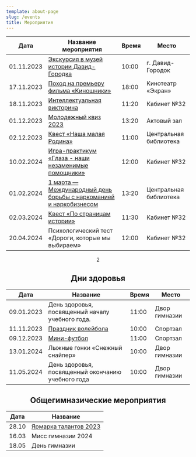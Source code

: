 ```yaml
---
template: about-page
slug: /events
title: Мероприятия
---
```

<center>
<table class="events">
<thead>
  <tr>
    <th class="tg-0pky">Дата</th>
    <th class="tg-0pky">Название мероприятия</th>
    <th class="tg-0pky">Время</th>
    <th class="tg-0pky">Место</th>
  </tr>
</thead>
<tbody>
  <tr>
    <td class="tg-0pky">01.11.2023</td>
    <td class="tg-0pky"><a href="https://blog-10a.netlify.app/museum-david" target="_blank" rel="noopener noreferrer">Экскурсия в музей истории Давид-Городка</a></td>
    <td class="tg-0pky">10:00</td>
    <td class="tg-0pky">г. Давид-Городок</td>
  </tr>
  <tr>
    <td class="tg-0pky">17.11.2023</td>
    <td class="tg-0pky"><a href="https://blog-10a.netlify.app/cinema-k" target="_blank" rel="noopener noreferrer">Поход на премьеру фильма «Киношники»</a></td>
    <td class="tg-0pky">18:00</td>
    <td class="tg-0pky">Кинотеатр «Экран»</td>
  </tr>
<tr>
    <td class="tg-0lax">18.11.2023</td>
    <td class="tg-0lax"><a href="https://blog-10a.netlify.app/quiz" target="_blank" rel="noopener noreferrer">Интеллектуальная викторина</a></td>
    <td class="tg-0lax">11:20</td>
    <td class="tg-0lax">Кабинет №32</td>
  </tr>
<tr>
    <td class="tg-0lax">01.12.2023</td>
    <td class="tg-0lax"><a href="https://blog-10a.netlify.app/quiz-2023" target="_blank" rel="noopener noreferrer">Молодежный квиз 2023</a></td>
    <td class="tg-0lax">13:20</td>
    <td class="tg-0lax">Актовый зал</td>
  </tr>
  <tr>
    <td class="tg-0pky">02.12.2023</td>
    <td class="tg-0pky"><a href="https://blog-10a.netlify.app/bibliotheca/kvest" target="_blank" rel="noopener noreferrer">Квест «Наша малая Родина»</a></td>
    <td class="tg-0pky">11:00</td>
    <td class="tg-0pky">Центральная библиотека</td>
  </tr>
  <tr>
    <td class="tg-0lax">10.02.2024</td>
    <td class="tg-0lax"><a href="https://blog-10a.netlify.app/game-practice" target="_blank" rel="noopener noreferrer">Игра-практикум «Глаза - наши незаменимые помощники»</a></td>
    <td class="tg-0lax">12:00</td>
    <td class="tg-0lax">Кабинет №32</td>
  </tr>
 <tr>
    <td class="tg-0lax">01.02.2024</td>
    <td class="tg-0lax"><a href="https://blog-10a.netlify.app/bibliotheca/1-march" target="_blank" rel="noopener noreferrer">1 марта — Международный день борьбы с наркоманией и наркобизнесом
</td>
<td class="tg-0lax">13:20</td>
    <td class="tg-0lax">Центральная библиотека</td>
  </tr>
<tr>
    <td class="tg-0lax">02.03.2024</td>
    <td class="tg-0lax"><a href="https://blog-10a.netlify.app/pages-about-history" target="_blank" rel="noopener noreferrer">Квест «По страницам истории»</a></td>
    <td class="tg-0lax">11:30</td>
    <td class="tg-0lax">Кабинет №32</td>
  </tr>
    
  <tr>
    <td class="tg-0lax">20.04.2024</td>
    <td class="tg-0lax">Психологический тест «Дороги, которые мы выбираем»</td>
    <td class="tg-0lax">12:00</td>
    <td class="tg-0lax">Кабинет №32</td>
  </tr>
</tbody>
</table>2

<h2>Дни здоровья</h2>
<table class="events-health">
<thead>
  <tr>
    <th class="tg-0pky">Дата</th>
    <th class="tg-0pky">Название</th>
    <th class="tg-0pky">Время</th>
    <th class="tg-0pky">Место</th>
  </tr>
</thead>
<tbody>
  <tr>
    <td class="tg-0pky">09.01.2023</td>
    <td class="tg-acii">День здоровья, посвященный началу учебного года.</td>
    <td class="tg-xls6">11:00</td>
    <td class="tg-0pky">Двор гимназии</td>
  </tr>
  <tr>
    <td class="tg-0pky">11.11.2023</td>
    <td class="tg-acii"><a href="https://blog-10a.netlify.app/volleyball" target="_blank" rel="noopener noreferrer">Праздник волейбола</a></td>
    <td class="tg-xls6">10:00</td>
    <td class="tg-0pky">Спортзал</td>
  </tr>
  <tr>
    <td class="tg-0pky">09.12.2023</td>
    <td class="tg-acii"><a href="https://blog-10a.netlify.app/football-2023" target="_blank" rel="noopener noreferrer">Мини-футбол</a></td>
    <td class="tg-xls6">11:00</td>
    <td class="tg-0pky">Спортзал</td>
  </tr>
  <tr>
    <td class="tg-0pky">13.01.2024</td>
    <td class="tg-acii">Лыжные гонки «Снежный снайпер»</td>
    <td class="tg-xls6">10:00</td>
    <td class="tg-0pky">Двор гимназии</td>
  </tr>
  <tr>
    <td class="tg-0pky">11.05.2024</td>
    <td class="tg-acii">День здоровья, посвященный окончанию учебного года</td>
    <td class="tg-xls6">10:00</td>
    <td class="tg-0pky">Двор гимназии</td>
  </tr>
</tbody>
</table>

<h2>Общегимназические мероприятия</h2>

<center><table class="global-events">
<thead>
  <tr>
    <th class="tg-0lax">Дата</th>
    <th class="tg-0lax">Название</th>
  </tr>
</thead>
<tbody>
  <tr>
    <td class="tg-0lax">28.10</td>
    <td class="tg-0lax"><a href="https://blog-10a.netlify.app/yarmarka-2023" target="_blank" rel="noopener noreferrer">Ярмарка талантов 2023</a></td>
  </tr>
  <tr>
    <td class="tg-0lax">16.03</td>
    <td class="tg-0lax">Мисс гимназии 2024</td>
  </tr>
  <tr>
    <td class="tg-0lax">18.05</td>
    <td class="tg-0lax">День гимназии</td>
  </tr>
</tbody>
</table>
</center>